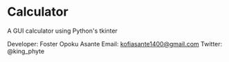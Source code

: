 # Calculator
A GUI calculator using Python's tkinter

Developer: Foster Opoku Asante
Email: kofiasante1400@gmail.com
Twitter: @king_phyte
